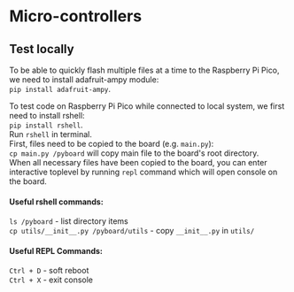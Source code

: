 # Micro-controllers

## Test locally
To be able to quickly flash multiple files at a time to the Raspberry Pi Pico, we need to install adafruit-ampy module:\
``pip install adafruit-ampy``.

To test code on Raspberry Pi Pico while connected to local system, 
we first need to install rshell:\
```pip install rshell```.\
Run ``rshell`` in terminal.\
First, files need to be copied to the board (e.g. ``main.py``):\
```cp main.py /pyboard``` will copy main file to the board's root directory.\
When all necessary files have been copied to the board, you can enter interactive toplevel by running ``repl`` command
which will open console on the board.

#### Useful rshell commands:
```ls /pyboard``` - list directory items\
```cp utils/__init__.py /pyboard/utils``` - copy ``__init__.py`` in ``utils/`` 


#### Useful REPL Commands:
```Ctrl + D``` - soft reboot\
``Ctrl + X`` - exit console


